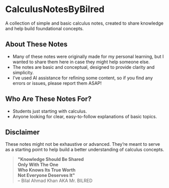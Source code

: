 # CalculusNotesByBilred
A collection of simple and basic calculus notes, created to share knowledge and help build foundational concepts.

## About These Notes
- Many of these notes were originally made for my personal learning, but I wanted to share them here in case they might help someone else.
- The notes are basic and conceptual, designed to provide clarity and simplicity.
- I’ve used AI assistance for refining some content, so if you find any errors or issues, please report them ASAP!

## Who Are These Notes For?
- Students just starting with calculus.
- Anyone looking for clear, easy-to-follow explanations of basic topics.

## Disclaimer
These notes might not be exhaustive or advanced. They’re meant to serve as a starting point to help build a better understanding of calculus concepts.



> **"Knowledge Should Be Shared  
> Only With The One  
> Who Knows Its True Worth  
> Not Everyone Deserves It"**  
> – Bilal Ahmad Khan AKA Mr. BILRED
